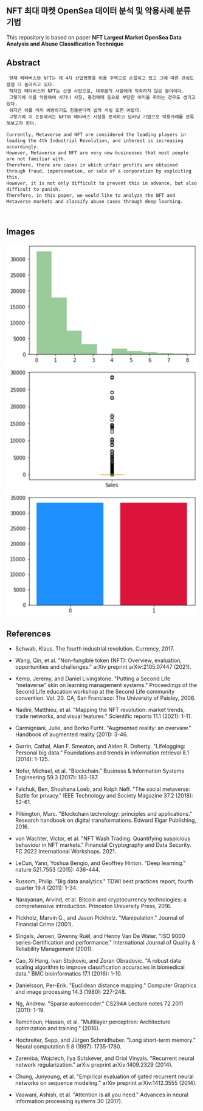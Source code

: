 ## NFT 최대 마켓 OpenSea 데이터 분석 및 악용사례 분류 기법
 This repository is based on paper <b>NFT Largest Market OpenSea Data Analysis and Abuse Classification Technique</b>

## Abstract

```
 현재 메타버스와 NFT는 제 4차 산업혁명을 이끌 주역으로 손꼽히고 있고 그에 따른 관심도 점점 더 높아지고 있다. 
 하지만 메타버스와 NFT는 신생 사업으로, 대부분의 사람에게 익숙하지 않은 분야이다. 
 그렇기에 이를 악용하여 사기나 사칭, 통정매매 등으로 부당한 이익을 취하는 경우도 생기고 있다. 
 하지만 이를 미리 예방하기도 힘들뿐더러 법적 처벌 또한 어렵다. 
 그렇기에 이 논문에서는 NFT와 메타버스 시장을 분석하고 딥러닝 기법으로 악용사례를 분류해보고자 한다.
```

```
Currently, Metaverse and NFT are considered the leading players in leading the 4th Industrial Revolution, and interest is increasing accordingly. 
However, Metaverse and NFT are very new businesses that most people are not familiar with. 
Therefore, there are cases in which unfair profits are obtained through fraud, impersonation, or sale of a corporation by exploiting this. 
However, it is not only difficult to prevent this in advance, but also difficult to punish. 
Therefore, in this paper, we would like to analyze the NFT and Metaverse markets and classify abuse cases through deep learning.
```

</br>

## Images


<p align="center">
  <img src="images/data_len.png" width="600">
  <img src="images/data_numsale.png" width="600">
  <img src="images/data_perclass.png" width="600">
</p>


## References
* Schwab, Klaus. The fourth industrial revolution. Currency, 2017.

* Wang, Qin, et al. "Non-fungible token (NFT): Overview, evaluation, opportunities and challenges." arXiv preprint arXiv:2105.07447 (2021).

* Kemp, Jeremy, and Daniel Livingstone. "Putting a Second Life “metaverse” skin on learning management systems." Proceedings of the Second Life education workshop at the Second Life community convention. Vol. 20. CA, San Francisco: The University of Paisley, 2006.

* Nadini, Matthieu, et al. "Mapping the NFT revolution: market trends, trade networks, and visual features." Scientific reports 11.1 (2021): 1-11.

* Carmigniani, Julie, and Borko Furht. "Augmented reality: an overview." Handbook of augmented reality (2011): 3-46.

* Gurrin, Cathal, Alan F. Smeaton, and Aiden R. Doherty. "Lifelogging: Personal big data." Foundations and trends in information retrieval 8.1 (2014): 1-125.

* Nofer, Michael, et al. "Blockchain." Business & Information Systems Engineering 59.3 (2017): 183-187.

* Falchuk, Ben, Shoshana Loeb, and Ralph Neff. "The social metaverse: Battle for privacy." IEEE Technology and Society Magazine 37.2 (2018): 52-61.

* Pilkington, Marc. "Blockchain technology: principles and applications." Research handbook on digital transformations. Edward Elgar Publishing, 2016.

* von Wachter, Victor, et al. "NFT Wash Trading: Quantifying suspicious behaviour in NFT markets." Financial Cryptography and Data Security. FC 2022 International Workshops. 2021.

* LeCun, Yann, Yoshua Bengio, and Geoffrey Hinton. "Deep learning." nature 521.7553 (2015): 436-444.

* Russom, Philip. "Big data analytics." TDWI best practices report, fourth quarter 19.4 (2011): 1-34.

* Narayanan, Arvind, et al. Bitcoin and cryptocurrency technologies: a comprehensive introduction. Princeton University Press, 2016.

* Pickholz, Marvin G., and Jason Pickholz. "Manipulation." Journal of Financial Crime (2001).

* Singels, Jeroen, Gwenny Ruël, and Henny Van De Water. "ISO 9000 series‐Certification and performance." International Journal of Quality & Reliability Management (2001).

* Cao, Xi Hang, Ivan Stojkovic, and Zoran Obradovic. "A robust data scaling algorithm to improve classification accuracies in biomedical data." BMC bioinformatics 17.1 (2016): 1-10. 

* Danielsson, Per-Erik. "Euclidean distance mapping." Computer Graphics and image processing 14.3 (1980): 227-248. 

* Ng, Andrew. "Sparse autoencoder." CS294A Lecture notes 72.2011 (2011): 1-19.

* Ramchoun, Hassan, et al. "Multilayer perceptron: Architecture optimization and training." (2016).

* Hochreiter, Sepp, and Jürgen Schmidhuber. "Long short-term memory." Neural computation 9.8 (1997): 1735-1780.

* Zaremba, Wojciech, Ilya Sutskever, and Oriol Vinyals. "Recurrent neural network regularization." arXiv preprint arXiv:1409.2329 (2014).

* Chung, Junyoung, et al. "Empirical evaluation of gated recurrent neural networks on sequence modeling." arXiv preprint arXiv:1412.3555 (2014).

* Vaswani, Ashish, et al. "Attention is all you need." Advances in neural information processing systems 30 (2017).
